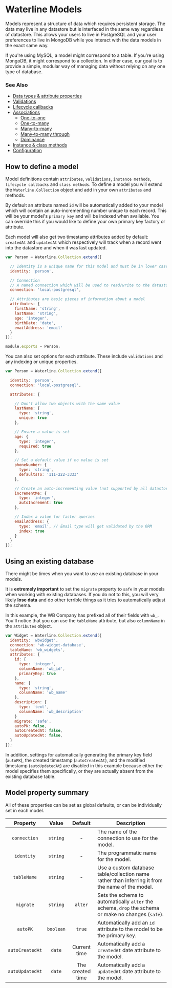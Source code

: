 # Waterline Models

Models represent a structure of data which requires persistent storage. The data may live in any
datastore but is interfaced in the same way regardless of datastore. This allows your users to live in PostgreSQL and your
user preferences to live in MongoDB while you interact with the data models in the exact same way.

If you're using MySQL, a model might correspond to a table. If you're using MongoDB, it might
correspond to a collection. In either case, our goal is to provide a simple, modular way of managing
data without relying on any one type of database.

### See Also

* [Data types & attribute properties](data-types-attributes.md)
* [Validations](validations.md)
* [Lifecycle callbacks](lifecycle-callbacks.md)
* [Associations](associations/associations.md)
  - [One-to-one](associations/one-to-one.md)
  - [One-to-many](associations/one-to-many.md)
  - [Many-to-many](associations/many-to-many.md)
  - [Many-to-many through](associations/many-to-many-through.md)
  - [Dominance](associations/dominance.md)
* [Instance & class methods](instance-class-methods.md)
* [Configuration](configuration.md)

## How to define a model

Model definitions contain `attributes`, `validations`, `instance methods`, `lifecycle callbacks`
and `class methods`. To define a model you will extend the `Waterline.Collection` object and add
in your own `attributes` and methods.

By default an attribute named `id` will be automatically added to your model which will contain
an auto-incrementing number unique to each record. This will be your model's `primary key` and
will be indexed when available. You can override this if you would like to define your own primary
key factory or attribute.

Each model will also get two timestamp attributes added by default: `createdAt` and `updatedAt` which respectively 
will track when a record went into the datastore and when it was last updated.

```javascript
var Person = Waterline.Collection.extend({

  // Identity is a unique name for this model and must be in lower case
  identity: 'person',

  // Connection
  // A named connection which will be used to read/write to the datastore
  connection: 'local-postgresql',

  // Attributes are basic pieces of information about a model
  attributes: {
    firstName: 'string',
    lastName: 'string',
    age: 'integer',
    birthDate: 'date',
    emailAddress: 'email'
  }
});

module.exports = Person;
```

You can also set options for each attribute. These include `validations` and any indexing or unique
properties.

```javascript
var Person = Waterline.Collection.extend({

  identity: 'person',
  connection: 'local-postgresql',

  attributes: {

    // Don't allow two objects with the same value
    lastName: {
      type: 'string',
      unique: true
    },

    // Ensure a value is set
    age: {
      type: 'integer',
      required: true
    },

    // Set a default value if no value is set
    phoneNumber: {
      type: 'string',
      defaultsTo: '111-222-3333'
    },

    // Create an auto-incrementing value (not supported by all datastores)
    incrementMe: {
      type: 'integer',
      autoIncrement: true
    },

    // Index a value for faster queries
    emailAddress: {
      type: 'email', // Email type will get validated by the ORM
      index: true
    }
  }
});
```

## Using an existing database

There might be times when you want to use an existing database in your models.

It is **extremely important** to set the `migrate` property to `safe` in your models when working with existing databases. If you do not to this, you will very likely **lose data** and do other terrible things as it tries to automatically adjust the schema.

In this example, the WB Company has prefixed all of their fields with `wb_`. You'll notice that you can use the `tableName` attribute, but also `columnName` in the `attributes` object.

```javascript
var Widget = Waterline.Collection.extend({
  identity: 'wbwidget',
  connection: 'wb-widget-database',
  tableName: 'wb_widgets',
  attributes: {
    id: {
      type: 'integer',
      columnName: 'wb_id',
      primaryKey: true
    },
    name: {
      type: 'string',
      columnName: 'wb_name'
    },
    description: {
      type: 'text',
      columnName: 'wb_description'
    }
    migrate: 'safe',
    autoPK: false,
    autoCreatedAt: false,
    autoUpdatedAt: false,
  }
});
```
In addition, settings for automatically generating the primary key field (`autoPK`), the created timestamp (`autoCreatedAt`), and the modified timestamp (`autoUpdatedAt`) are disabled in this example because either the model specifies them specifically, or they are actually absent from the existing database table.

## Model property summary

All of these properties can be set as global defaults, or can be individually set in each model.

Property | Value | Default | Description
:---: | :---: | :---: | ---
`connection` | `string` | - | The name of the connection to use for the model.
`identity` | `string` | - | The programmatic name for the model.
`tableName` | `string` | - | Use a custom database table/collection name rather than inferring it from the name of the model.
`migrate` | `string` | `alter` | Sets the schema to automatically `alter` the schema, `drop` the schema or make no changes (`safe`).
`autoPK` | `boolean` | `true` | Automatically add an `id` attribute to the model to be the primary key.
`autoCreatedAt` | `date` | Current time | Automatically add a `createdAt` date attribute to the model.
`autoUpdatedAt` | `date` | The created time | Automatically add a `updatedAt` date attribute to the model.
